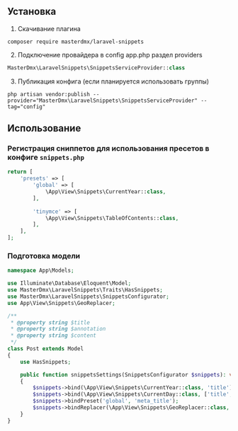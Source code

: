 ## Установка

1. Скачивание плагина
```
composer require masterdmx/laravel-snippets
```

2. Подключение провайдера в config app.php раздел providers
```php
MasterDmx\LaravelSnippets\SnippetsServiceProvider::class
```

3. Публикация конфига (если планируется использовать группы)
```
php artisan vendor:publish --provider="MasterDmx\LaravelSnippets\SnippetsServiceProvider" --tag="config"
```

## Использование

### Регистрация сниппетов для использования пресетов в конфиге `snippets.php`

```php
return [
    'presets' => [
        'global' => [
            \App\View\Snippets\CurrentYear::class,
        ],
        
        'tinymce' => [
            \App\View\Snippets\TableOfContents::class,
        ],
    ],
];
```

### Подготовка модели

```php
namespace App\Models;

use Illuminate\Database\Eloquent\Model;
use MasterDmx\LaravelSnippets\Traits\HasSnippets;
use MasterDmx\LaravelSnippets\SnippetsConfigurator;
use App\View\Snippets\GeoReplacer;

/**
 * @property string $title
 * @property string $annotation
 * @property string $content
 */
class Post extends Model
{
    use HasSnippets;

    public function snippetsSettings(SnippetsConfigurator $snippets): void
    {
        $snippets->bind(\App\View\Snippets\CurrentYear::class, 'title');
        $snippets->bind(\App\View\Snippets\CurrentDay::class, ['title', 'meta_title']);
        $snippets->bindPreset('global', 'meta_title');
        $snippets->bindReplacer(\App\View\Snippets\GeoReplacer::class, 'title');
    }
}
```

